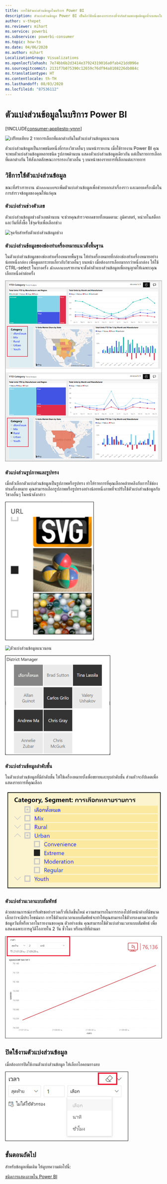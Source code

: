 ```yaml
---
title: การใช้ตัวแบ่งส่วนข้อมูลในบริการ Power BI
description: ตัวแบ่งส่วนข้อมูล Power BI เป็นอีกวิธีหนึ่งของการกรองที่จำกัดส่วนของชุดข้อมูลที่จะแสดงในการแสดงภาพอื่น ๆ ในรายงานให้แคบลง
author: v-thepet
ms.reviewer: mihart
ms.service: powerbi
ms.subservice: powerbi-consumer
ms.topic: how-to
ms.date: 04/06/2020
ms.author: mihart
LocalizationGroup: Visualizations
ms.openlocfilehash: 7e74bb6b2d3414e37924319016a0fab421dd096e
ms.sourcegitcommit: 2131f7b075390c12659c76df94a8108226db084c
ms.translationtype: HT
ms.contentlocale: th-TH
ms.lasthandoff: 08/03/2020
ms.locfileid: "87536112"
---
```

# <a name="slicers-in-the-power-bi-service"></a>ตัวแบ่งส่วนข้อมูลในบริการ Power BI

[!INCLUDE[consumer-appliesto-ynnn](../includes/consumer-appliesto-yynn.md)]

![เปรียบเทียบ 2 รายการเลือกที่แตกต่างกันในตัวแบ่งส่วนข้อมูลแนวนอน](media/end-user-slicer/power-bi-slider.png)

ตัวแบ่งส่วนข้อมูลเป็นภาพชนิดหนึ่งที่กรองวิชวลอื่นๆ บนหน้ารายงาน เมื่อใช้รายงาน Power BI คุณจะพบตัวแบ่งส่วนข้อมูลหลายชนิด รูปภาพด้านบน แสดงตัวแบ่งส่วนข้อมูลเดียวกัน แต่เป็นรายการเลือกที่แตกต่างกัน ให้สังเกตลักษณะการกรองวิชวลอื่น ๆ บนหน้าของรายการที่เลือกแต่ละรายการ  


## <a name="how-to-use-slicers"></a>วิธีการใช้ตัวแบ่งส่วนข้อมูล
ขณะที่สร้างรายงาน *นักออกแบบ*จะเพิ่มตัวแบ่งส่วนข้อมูลเพื่อช่วยบอกเล่าเรื่องราว และมอบเครื่องมือในการสำรวจข้อมูลของคุณให้แก่คุณ

### <a name="numeric-range-slicer"></a>ตัวแบ่งส่วนช่วงตัวเลข
 ตัวแบ่งส่วนข้อมูลช่วงตัวเลขด้านบน จะช่วยคุณสำรวจยอดขายทั้งหมดตาม: ภูมิศาสตร์, หน่วยในสต็อก และวันที่สั่งซื้อ ใช้จุดจับเพื่อเลือกช่วง 

![จุดจับสำหรับตัวแบ่งส่วนข้อมูลช่วง](media/end-user-slicer/power-bi-handles.png)

### <a name="basic-vertical-checkbox-slicer"></a>ตัวแบ่งส่วนข้อมูลของช่องทำเครื่องหมายแนวตั้งพื้นฐาน

ในตัวแบ่งส่วนข้อมูลของช่องทำเครื่องหมายพื้นฐาน ให้ทำเครื่องหมายที่กล่องช่องทำเครื่องหมายอย่างน้อยหนึ่งกล่อง เพื่อดูผลกระทบเกี่ยวกับวิชวลอื่นๆ บนหน้า เมื่อต้องการเลือกมากกว่าหนึ่งกล่อง ให้ใช้ CTRL-select ในบางครั้ง *นักออกแบบ*รายงานจะตั้งค่าตัวแบงส่วนข้อมูลเพื่ออนุญาตให้เฉพาะคุณเลือกหนึ่งค่าต่อครั้ง 

![ตัวแบ่งส่วนข้อมูลแนวตั้งพื้นฐาน](media/end-user-slicer/power-bi-basic.png)

### <a name="image-and-shape-slicers"></a>ตัวแบ่งส่วนรูปภาพและรูปทรง
เมื่อตัวเลือกตัวแบ่งส่วนข้อมูลเป็นรูปภาพหรือรูปทรง ทำให้รายการที่คุณเลือกคล้ายคลึงกับการใช้ช่องทำเครื่องหมาย คุณสามารถเลือกรูปภาพหรือรูปทรงอย่างน้อยหนึ่งภาพที่จะปรับใช้ตัวแบ่งส่วนข้อมูลกับวิชวลอื่นๆ ในหน้าดังกล่าว 

![ตัวแบ่งส่วนข้อมูลรูปภาพ](media/end-user-slicer/power-bi-image.png)    

![ตัวแบ่งส่วนข้อมูลแนวนอน](media/end-user-slicer/power-bi-horizontal.png)    

![ตัวแบ่งส่วนข้อมูลรูปทรง](media/end-user-slicer/power-bi-boxes.png)

### <a name="hierarchy-slicer"></a>ตัวแบ่งส่วนข้อมูลลำดับชั้น

ในตัวแบ่งส่วนข้อมูลที่มีลำดับชั้น ให้ใช้เครื่องหมายบั้งเพื่อขยายและยุบลำดับชั้น ส่วนหัวจะอัปเดตเพื่อแสดงรายการที่คุณเลือก

![ตัวแบ่งส่วนข้อมูลลำดับชั้น](media/end-user-slicer/power-bi-hierarchy.png)

### <a name="relative-time-slicer"></a>ตัวแบ่งส่วนเวลาแบบสัมพัทธ์
ด้วยสถานการณ์การรีเฟรชอย่างรวดเร็วที่เกิดขึ้นใหม่ ความสามารถในการกรองไปยังหน้าต่างที่มีขนาดเล็กกว่าจะมีประโยชน์มาก
การใช้ตัวแบ่งเวลาแบบสัมพัทธ์จะทำให้คุณสามารถใช้ตัวกรองตามเวลากับข้อมูลวันที่หรือเวลาในรายงานของคุณ ตัวอย่างเช่น คุณสามารถใช้ตัวแบ่งส่วนเวลาแบบสัมพัทธ์ เพื่อแสดงเฉพาะการดูวิดีโอภายใน 2 วัน ชั่วโมง หรือนาทีที่ผ่านมา 

![ตัวแบ่งส่วนเวลาแบบสัมพัทธ์](media/end-user-slicer/power-bi-relative-time.png)

## <a name="deactivate-a-slicer"></a>ปิดใช้งานตัวแบ่งส่วนข้อมูล
เมื่อต้องการปิดใช้งานตัวแบ่งส่วนข้อมูล ให้เลือกไอคอนยางลบ

![ไอคอนยางลบ](media/end-user-slicer/power-bi-eraser.png)

## <a name="next-steps"></a>ขั้นตอนถัดไป
สำหรับข้อมูลเพิ่มเติม ให้ดูบทความต่อไปนี้:

[ชนิดการแสดงภาพใน Power BI](end-user-visualizations.md)

